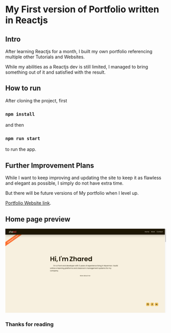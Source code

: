 # My First version of Portfolio written in Reactjs

## Intro

After learning Reactjs for a month, I built my own portfolio referencing multiple other Tutorials and Websites.

While my abilities as a Reactjs dev is still limited, I managed to bring something out of it and satisfied with the result.

## How to run

After cloning the project, first  

### `npm install`

and then

### `npm run start`

to run the app.

## Further Improvement Plans

While I want to keep improving and updating the site to keep it as flawless and elegant as possible, I simply do not have extra time. 

But there will be future versions of My portfolio when I level up.

[Portfolio Website link](https://zawhtetaung-zhared.github.io/ZharedField/).

## Home page preview

![Home preview](src/Components/assets/images/preview.png "Home preview")


### Thanks for reading